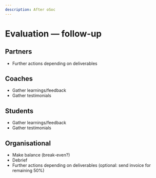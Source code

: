 ```yaml
---
description: After oSoc
---
```


# Evaluation — follow-up

## Partners

* Further actions depending on deliverables

## Coaches

* Gather learnings/feedback
* Gather testimonials

## Students

* Gather learnings/feedback
* Gather testimonials

## Organisational

* Make balance \(break-even?\)
* Debrief
* Further actions depending on deliverables \(optional: send invoice for remaining 50%\)


